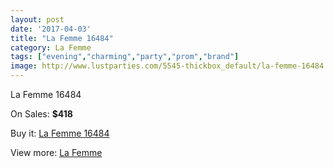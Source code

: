 ```yaml
---
layout: post
date: '2017-04-03'
title: "La Femme 16484"
category: La Femme
tags: ["evening","charming","party","prom","brand"]
image: http://www.lustparties.com/5545-thickbox_default/la-femme-16484.jpg
---
```

La Femme 16484

On Sales: **$418**
<a href="https://www.lustparties.com/en/la-femme/1867-la-femme-16484.html"><amp-img layout="responsive" width="600" height="600" src="//www.lustparties.com/5545-thickbox_default/la-femme-16484.jpg" alt="La Femme 16484 0" /></a>
<a href="https://www.lustparties.com/en/la-femme/1867-la-femme-16484.html"><amp-img layout="responsive" width="600" height="600" src="//www.lustparties.com/5546-thickbox_default/la-femme-16484.jpg" alt="La Femme 16484 1" /></a>

Buy it: [La Femme 16484](https://www.lustparties.com/en/la-femme/1867-la-femme-16484.html "La Femme 16484")

View more: [La Femme](https://www.lustparties.com/en/4-la-femme "La Femme")